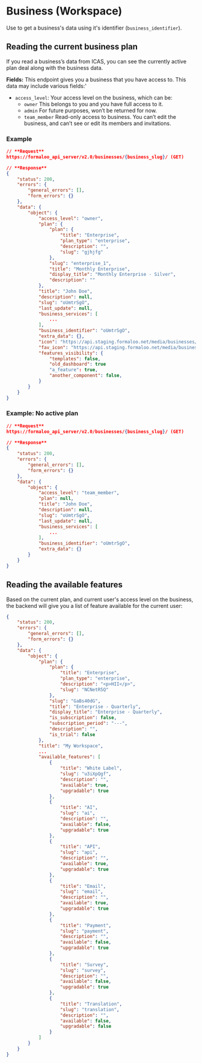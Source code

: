 # Business (Workspace)

Use to get a business's data using it's identifier (`business_identifier`).

## Reading the current business plan

If you read a business’s data from ICAS, you can see the currently active plan deal along with the business data.

**Fields:** This endpoint gives you a business that you have access to. This data may include various fields:'

- `access_level`: Your access level on the business, which can be:
  - `owner` This belongs to you and you have full access to it.
  - `admin` For future purposes, won’t be returned for now.
  - `team_member` Read-only access to business. You can’t edit the business, and can’t see or edit its members and invitations.

### Example

``` json
// **Request**
https://formaloo_api_server/v2.0/businesses/{business_slug}/ (GET)

// **Response**
{
    "status": 200,
    "errors": {
        "general_errors": [],
        "form_errors": {}
    },
    "data": {
        "object": {
            "access_level": "owner",
            "plan": {
                "plan": {
                    "title": "Enterprise",
                    "plan_type": "enterprise",
                    "description": "",
                    "slug": "gjhjfg"
                },
                "slug": "enterprise_1",
                "title": "Monthly Enterprise",
                "display_title": "Monthly Enterprise - Silver",
                "description": ""
            },
            "title": "John Doe",
            "description": null,
            "slug": "oUmtrSgO",
            "last_update": null,
            "business_services": [
                ...
            ],
            "business_identifier": "oUmtrSgO",
            "extra_data": {},
            "icon": "https://api.staging.formaloo.net/media/businesses/f2e8d86686deb47e/icons/acc127df-65d9-40ce-93b9-5a1ba4cc2a3a.jpg",
            "fav_icon": "https://api.staging.formaloo.net/media/businesses/f2e8d86686deb47e/favicons/104b0f7a-23ed-4e4e-8045-12f6100ac6a6.jpg",
            "features_visibility": {
                "templates": false,
                "old_dashboard": true
                "a_feature": true,
                "another_component": false,
            }
        }
    }
}
```

### Example: No active plan

``` json
// **Request**
https://formaloo_api_server/v2.0/businesses/{business_slug}/ (GET)

// **Response**
{
    "status": 200,
    "errors": {
        "general_errors": [],
        "form_errors": {}
    },
    "data": {
        "object": {
            "access_level": "team_member",
            "plan": null,
            "title": "John Doe",
            "description": null,
            "slug": "oUmtrSgO",
            "last_update": null,
            "business_services": [
                ...
            ],
            "business_identifier": "oUmtrSgO",
            "extra_data": {}
        }
    }
}
```

## Reading the available features

Based on the current plan, and current user's access level on the business, the backend will give you a list of feature available for the current user:

``` json
{
    "status": 200,
    "errors": {
        "general_errors": [],
        "form_errors": {}
    },
    "data": {
        "object": {
            "plan": {
                "plan": {
                    "title": "Enterprise",
                    "plan_type": "enterprise",
                    "description": "<p>HII</p>",
                    "slug": "NCNetR5Q"
                },
                "slug": "GaBs40dG",
                "title": "Enterprise - Quarterly",
                "display_title": "Enterprise - Quarterly",
                "is_subscription": false,
                "subscription_period": "---",
                "description": "",
                "is_trial": false
            },
            "title": "My Workspace",
            ...
            "available_features": [
                {
                    "title": "White Label",
                    "slug": "u3iXpQgf",
                    "description": "",
                    "available": true,
                    "upgradable": true
                },
                {
                    "title": "AI",
                    "slug": "ai",
                    "description": "",
                    "available": false,
                    "upgradable": true
                },
                {
                    "title": "API",
                    "slug": "api",
                    "description": "",
                    "available": true,
                    "upgradable": true
                },
                {
                    "title": "Email",
                    "slug": "email",
                    "description": "",
                    "available": true,
                    "upgradable": true
                },
                {
                    "title": "Payment",
                    "slug": "payment",
                    "description": "",
                    "available": false,
                    "upgradable": true
                },
                {
                    "title": "Survey",
                    "slug": "survey",
                    "description": "",
                    "available": false,
                    "upgradable": true
                },
                {
                    "title": "Translation",
                    "slug": "translation",
                    "description": "",
                    "available": false,
                    "upgradable": false
                }
            ]
        }
    }
}
```
